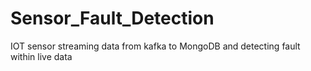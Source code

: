 # Sensor_Fault_Detection
IOT sensor streaming data from kafka to MongoDB and detecting fault within live data
